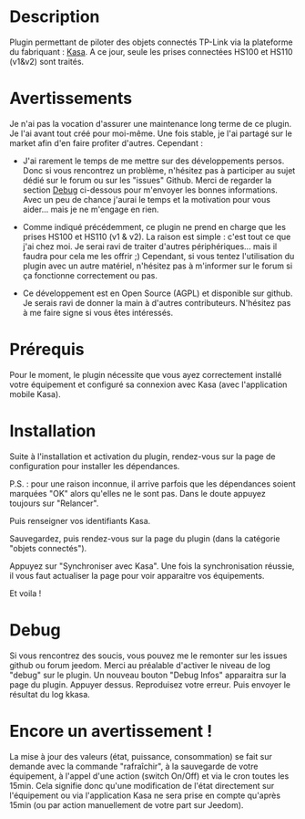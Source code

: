 Description
===

Plugin permettant de piloter des objets connectés TP-Link via la plateforme
du fabriquant : [Kasa](https://www.tp-link.com/us/kasa-smart/kasa.html).
A ce jour, seule les prises connectées HS100 et HS110 (v1&v2) sont traités.

Avertissements
===

Je n'ai pas la vocation d'assurer une maintenance long terme de ce plugin.
Je l'ai avant tout créé pour moi-même. Une fois stable, je l'ai partagé sur le
market afin d'en faire profiter d'autres. Cependant :

-   J'ai rarement le temps de me mettre sur des développements persos. Donc si
    vous rencontrez un problème, n'hésitez pas à participer au sujet dédié
    sur le forum ou sur les "issues" Github. Merci de regarder la section [Debug](#Debug) ci-dessous pour m'envoyer les bonnes informations.
    Avec un peu de chance j'aurai le temps et la motivation pour
    vous aider... mais je ne m'engage en rien.

-   Comme indiqué précédemment, ce plugin ne prend en charge que les prises HS100 et HS110 (v1 & v2).
    La raison est simple : c'est tout ce que j'ai chez moi. Je serai ravi de
    traiter d'autres périphériques... mais il faudra pour cela me les offrir ;)
    Cependant, si vous tentez l'utilisation du plugin avec un autre matériel,
    n'hésitez pas à m'informer sur le forum si ça fonctionne correctement ou
    pas.

-   Ce développement est en Open Source (AGPL) et disponible sur github. Je
    serais ravi de donner la main à d'autres contributeurs. N'hésitez pas à me
    faire signe si vous êtes intéressés.

Prérequis
===
Pour le moment, le plugin nécessite que vous ayez correctement installé votre
équipement et configuré sa connexion avec Kasa (avec l'application mobile Kasa).


Installation
===
Suite à l'installation et activation du plugin, rendez-vous sur la page de
configuration pour installer les dépendances.

P.S. : pour une raison inconnue, il arrive parfois que les dépendances soient
marquées "OK" alors qu'elles ne le sont pas. Dans le doute appuyez toujours sur
"Relancer".

Puis renseigner vos identifiants Kasa.

Sauvegardez, puis rendez-vous sur la page du plugin (dans la catégorie "objets
connectés").

Appuyez sur "Synchroniser avec Kasa". Une fois la synchronisation réussie, il
vous faut actualiser la page pour voir apparaitre vos équipements.

Et voila !

Debug
=== 
Si vous rencontrez des soucis, vous pouvez me le remonter sur les issues github ou forum jeedom.
Merci au préalable d'activer le niveau de log "debug" sur le plugin. Un nouveau bouton "Debug Infos" apparaitra sur la page du plugin. Appuyer dessus. Reproduisez votre erreur. Puis envoyer le résultat du log kkasa.

Encore un avertissement !
===
La mise à jour des valeurs (état, puissance, consommation) se fait sur demande
avec la commande "rafraîchir", à la sauvegarde de votre équipement, à l'appel
d'une action (switch On/Off) et via le cron toutes les 15min.
Cela signifie donc qu'une modification de l'état directement sur l'équipement
ou via l'application Kasa ne sera prise en compte qu'après 15min (ou par action
manuellement de votre part sur Jeedom).
